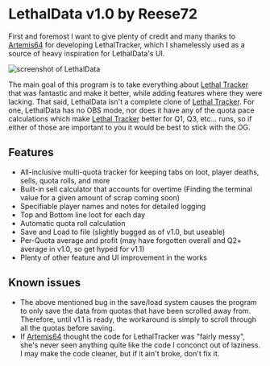 # LethalData v1.0 by Reese72

First and foremost I want to give plenty of credit and many thanks to [Artemis64](https://github.com/Artemis6425) for developing LethalTracker, which I shamelessly used as a source of heavy inspiration for LethalData's UI.

![screenshot of LethalData](https://i.imgur.com/J7g02Vx.png)

The main goal of this program is to take everything about [Lethal Tracker](https://github.com/Artemis6425/LethalTracker) that was fantastic and make it better, while adding features where they were lacking.
That said, LethalData isn't a complete clone of [Lethal Tracker](https://github.com/Artemis6425/LethalTracker). For one, LethalData has no OBS mode, nor does it have any of the quota pace calculations 
which make [Lethal Tracker](https://github.com/Artemis6425/LethalTracker) better for Q1, Q3, etc... runs, so if either of those are important to you it would be best to stick with the OG.

## Features

- All-inclusive multi-quota tracker for keeping tabs on loot, player deaths, sells, quota rolls, and more
- Built-in sell calculator that accounts for overtime (Finding the terminal value for a given amount of scrap coming soon)
- Specifiable player names and notes for detailed logging
- Top and Bottom line loot for each day
- Automatic quota roll calculation 
- Save and Load to file (slightly bugged as of v1.0, but useable)
- Per-Quota average and profit (may have forgotten overall and Q2+ average in v1.0, so get hyped for v1.1)
- Plenty of other feature and UI improvement in the works


## Known issues

- The above mentioned bug in the save/load system causes the program to only save the data from quotas that have been scrolled away from. Therefore, until v1.1 is ready, the workaround is simply to scroll through all the quotas before saving.
- If [Artemis64](https://github.com/Artemis6425) thought the code for LethalTracker was "fairly messy", she's never seen anything quite like the code I conconct out of laziness. I may make the code cleaner, but if it ain't broke, don't fix it.
